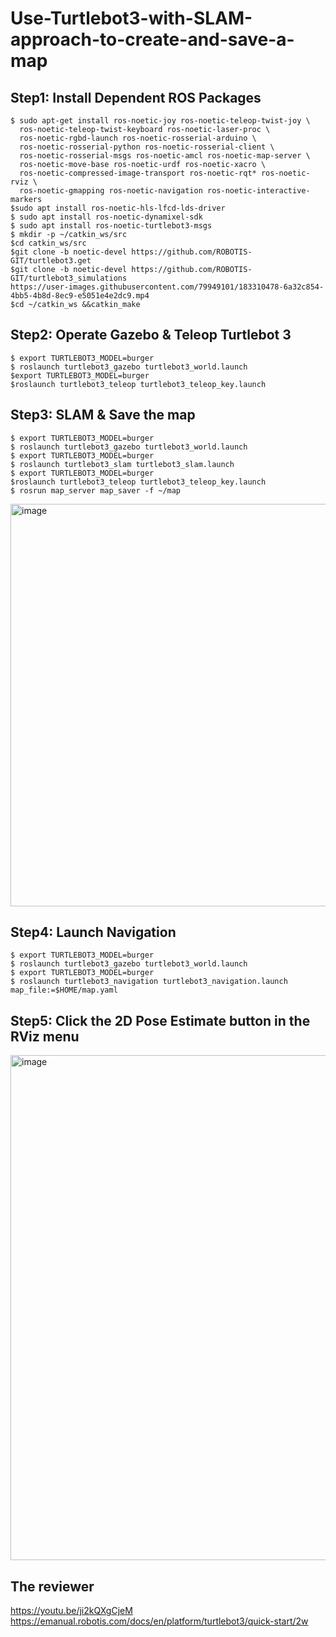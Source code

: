 # Use-Turtlebot3-with-SLAM-approach-to-create-and-save-a-map
## Step1: Install Dependent ROS Packages
```
$ sudo apt-get install ros-noetic-joy ros-noetic-teleop-twist-joy \
  ros-noetic-teleop-twist-keyboard ros-noetic-laser-proc \
  ros-noetic-rgbd-launch ros-noetic-rosserial-arduino \
  ros-noetic-rosserial-python ros-noetic-rosserial-client \
  ros-noetic-rosserial-msgs ros-noetic-amcl ros-noetic-map-server \
  ros-noetic-move-base ros-noetic-urdf ros-noetic-xacro \
  ros-noetic-compressed-image-transport ros-noetic-rqt* ros-noetic-rviz \
  ros-noetic-gmapping ros-noetic-navigation ros-noetic-interactive-markers
$sudo apt install ros-noetic-hls-lfcd-lds-driver
$ sudo apt install ros-noetic-dynamixel-sdk
$ sudo apt install ros-noetic-turtlebot3-msgs
$ mkdir -p ~/catkin_ws/src
$cd catkin_ws/src
$git clone -b noetic-devel https://github.com/ROBOTIS-GIT/turtlebot3.get
$git clone -b noetic-devel https://github.com/ROBOTIS-GIT/turtlebot3_simulations
https://user-images.githubusercontent.com/79949101/183310478-6a32c854-4bb5-4b8d-8ec9-e5051e4e2dc9.mp4
$cd ~/catkin_ws &&catkin_make
```

## Step2: Operate Gazebo & Teleop Turtlebot 3
```
$ export TURTLEBOT3_MODEL=burger
$ roslaunch turtlebot3_gazebo turtlebot3_world.launch
$export TURTLEBOT3_MODEL=burger
$roslaunch turtlebot3_teleop turtlebot3_teleop_key.launch
```

## Step3: SLAM & Save the map
```
$ export TURTLEBOT3_MODEL=burger
$ roslaunch turtlebot3_gazebo turtlebot3_world.launch
$ export TURTLEBOT3_MODEL=burger
$ roslaunch turtlebot3_slam turtlebot3_slam.launch
$ export TURTLEBOT3_MODEL=burger
$roslaunch turtlebot3_teleop turtlebot3_teleop_key.launch
$ rosrun map_server map_saver -f ~/map
```
<img width="644" alt="image" src="https://user-images.githubusercontent.com/107959289/184537902-8bc3d79e-6a0a-4842-bc4b-f6040e116bee.png">

## Step4: Launch Navigation
```
$ export TURTLEBOT3_MODEL=burger
$ roslaunch turtlebot3_gazebo turtlebot3_world.launch
$ export TURTLEBOT3_MODEL=burger
$ roslaunch turtlebot3_navigation turtlebot3_navigation.launch map_file:=$HOME/map.yaml

```
## Step5: Click the 2D Pose Estimate button in the RViz menu
<img width="808" alt="image" src="https://user-images.githubusercontent.com/107959289/184543533-28352999-968d-489d-906a-532626d836bf.png">

## The reviewer

https://youtu.be/ji2kQXgCjeM
https://emanual.robotis.com/docs/en/platform/turtlebot3/quick-start/2w
